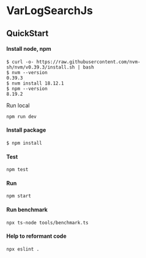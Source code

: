 # VarLogSearchJs

## QuickStart

#### Install node, npm
```
$ curl -o- https://raw.githubusercontent.com/nvm-sh/nvm/v0.39.3/install.sh | bash
$ nvm --version
0.39.3
$ nvm install 18.12.1
$ npm --version
8.19.2
```
Run local
```
npm run dev
```

#### Install package
```
$ npm install
```

#### Test
```
npm test
```

#### Run
```
npm start
```

#### Run benchmark
```
npx ts-node tools/benchmark.ts
```

#### Help to reformant code
```
npx eslint .
```
